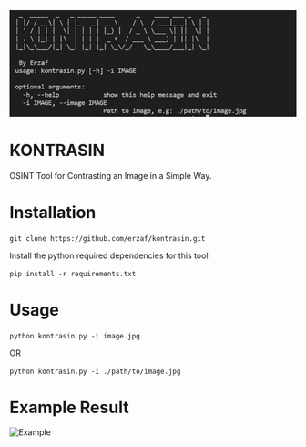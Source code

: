 ![Kontrasin](./assets/kontrasin.jpg)

# KONTRASIN
OSINT Tool for Contrasting an Image in a Simple Way.

# Installation
```git clone https://github.com/erzaf/kontrasin.git```

Install the python required dependencies for this tool

```pip install -r requirements.txt```

# Usage
```python kontrasin.py -i image.jpg```

OR

```python kontrasin.py -i ./path/to/image.jpg```

# Example Result

![Example](./assets/example.JPG)